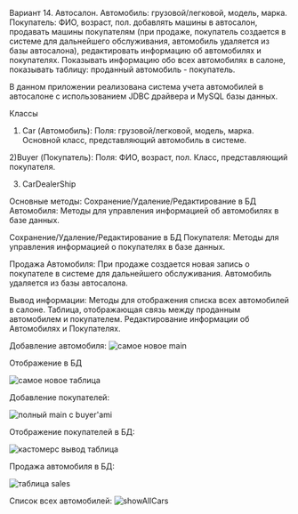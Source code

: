 Вариант 14.
Автосалон. Автомобиль: грузовой/легковой, модель, марка. Покупатель: ФИО, возраст, пол.
добавлять машины в автосалон,
продавать машины покупателям (при продаже, покупатель создается в системе для дальнейшего обслуживания, автомобиль удаляется из базы автосалона),
редактировать информацию об автомобилях и покупателях. Показывать информацию обо всех автомобилях в салоне, показывать таблицу: проданный автомобиль - покупатель.

В данном приложении реализована система учета автомобилей в автосалоне с использованием JDBC драйвера и MySQL базы данных.

Классы
1) Car (Автомобиль):
Поля: грузовой/легковой, модель, марка.
Основной класс, представляющий автомобиль в системе.

2)Buyer (Покупатель):
Поля: ФИО, возраст, пол.
Класс, представляющий покупателя.

3) CarDealerShip

Основные методы:
Сохранение/Удаление/Редактирование в БД Автомобиля:
Методы для управления информацией об автомобилях в базе данных.

Сохранение/Удаление/Редактирование в БД Покупателя:
Методы для управления информацией о покупателях в базе данных.

Продажа Автомобиля:
При продаже создается новая запись о покупателе в системе для дальнейшего обслуживания.
Автомобиль удаляется из базы автосалона.

Вывод информации:
Методы для отображения списка всех автомобилей в салоне.
Таблица, отображающая связь между проданным автомобилем и покупателем.
Редактирование информации об Автомобилях и Покупателях.

Добавление автомобиля:
![самое новое main](https://github.com/AlexSvistunov/AutoSalesSystem/assets/112976775/57bfb576-8fb7-4057-85f6-7c8c60b89ab1)

Отображение в БД

![самое новое таблица](https://github.com/AlexSvistunov/AutoSalesSystem/assets/112976775/838b343f-4624-47b3-b11a-7b46e2f8f77c)

Добавление покупателей:

![полный main с buyer'ami](https://github.com/AlexSvistunov/AutoSalesSystem/assets/112976775/09f7f1bf-d06c-4f4a-8e87-b2e9637aa9e3)

Отображение покупателей в БД:

![кастомерс вывод таблица](https://github.com/AlexSvistunov/AutoSalesSystem/assets/112976775/ae03123c-c48f-4453-b4f2-3f90b5094ae6)

Продажа автомобиля в БД:

![таблица sales](https://github.com/AlexSvistunov/AutoSalesSystem/assets/112976775/75f42928-05b8-4bd0-9612-916fb8bad9be)

Список всех автомобилей:
![showAllCars](https://github.com/AlexSvistunov/AutoSalesSystem/assets/112976775/b727dba5-4dd1-4e48-975d-fafc8e9b0609)





